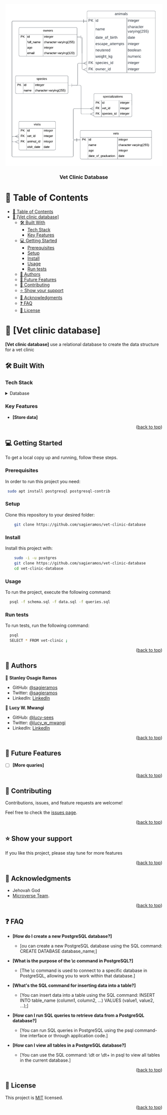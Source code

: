 <div align="center">

  <img src="Blankdiagram.png" alt="logo" max-width="746px"  height="auto" />
  <br/>

  <h3><b>Vet Clinic Database</b></h3>

</div>


# 📗 Table of Contents
- [📗 Table of Contents](#-table-of-contents)
- [📖 \[Vet clinic database\] ](#-vet-clinic-database-)
  - [🛠 Built With ](#-built-with-)
    - [Tech Stack ](#tech-stack-)
    - [Key Features ](#key-features-)
  - [💻 Getting Started ](#-getting-started-)
    - [Prerequisites](#prerequisites)
    - [Setup](#setup)
    - [Install](#install)
    - [Usage](#usage)
    - [Run tests](#run-tests)
  - [👥 Authors ](#-authors-)
  - [🔭 Future Features ](#-future-features-)
  - [🤝 Contributing ](#-contributing-)
  - [⭐️ Show your support ](#️-show-your-support-)
  - [🙏 Acknowledgments ](#-acknowledgments-)
  - [❓ FAQ ](#-faq-)
  - [📝 License ](#-license-)

<!-- PROJECT DESCRIPTION -->

# 📖 [Vet clinic database] <a name="about-project"></a>

**[Vet clinic database]** use a relational database to create the data structure for a vet clinic

## 🛠 Built With <a name="built-with"></a>

### Tech Stack <a name="tech-stack"></a>

<details>
<summary>Database</summary>
  <ul>
    <li><a href="https://www.postgresql.org/">PostgreSQL</a></li>
  </ul>
</details>

### Key Features <a name="key-features"></a>

- **[Store data]**

<p align="right">(<a href="#readme-top">back to top</a>)</p>

## 💻 Getting Started <a name="getting-started"></a>

To get a local copy up and running, follow these steps.

### Prerequisites

In order to run this project you need:


```sh
 sudo apt install postgresql postgresql-contrib
```

### Setup

Clone this repository to your desired folder:

``` sh
    git clone https://github.com/sagieramos/vet-clinic-database
```

### Install

Install this project with:

``` sh
    sudo -i -u postgres
    git clone https://github.com/sagieramos/vet-clinic-database
    cd vet-clinic-database
```

### Usage

To run the project, execute the following command:

```sh
  psql -f schema.sql -f data.sql -f queries.sql
```

### Run tests

To run tests, run the following command:

```sh
  psql
  SELECT * FROM vet-clinic ;
```

<p align="right">(<a href="#readme-top">back to top</a>)</p>


## 👥 Authors <a name="authors"></a>

👤 **Stanley Osagie Ramos**
- GitHub: [@sagieramos](https://github.com/sagieramos)
- Twitter: [@sagieramos](https://twitter.com/sagieramos)
- LinkedIn: [LinkedIn](https://linkedin.com/in/sagieramos)

👤 **Lucy W. Mwangi**
- GitHub: [@lucy-sees](https://github.com/lucy-sees)
- Twitter: [@lucy_w_mwangi](https://twitter.com/lucy_w_mwangi)
- LinkedIn: [LinkedIn](https://linkedin.com/in/lucy-wanjiru-mwangi)

<p align="right">(<a href="#readme-top">back to top</a>)</p>

## 🔭 Future Features <a name="future-features"></a>

- [ ] **[More quaries]**

<p align="right">(<a href="#readme-top">back to top</a>)</p>


## 🤝 Contributing <a name="contributing"></a>

Contributions, issues, and feature requests are welcome!

Feel free to check the [issues page](https://github.com/sagieramos/vet-clinic-database/issues).

<p align="right">(<a href="#readme-top">back to top</a>)</p>


## ⭐️ Show your support <a name="support"></a>

If you like this project, please stay tune for more features

<p align="right">(<a href="#readme-top">back to top</a>)</p>

## 🙏 Acknowledgments <a name="acknowledgements"></a>

- Jehovah God
- [Microverse Team](https://www.microverse.org/).

<p align="right">(<a href="#readme-top">back to top</a>)</p>

<!-- FAQ (optional) -->

## ❓ FAQ <a name="faq"></a>

- **[How do I create a new PostgreSQL database?]**

  - [ou can create a new PostgreSQL database using the SQL command: CREATE DATABASE database_name;]

- **[What is the purpose of the \c command in PostgreSQL?]**

  - [The \c command is used to connect to a specific database in PostgreSQL, allowing you to work within that database.]

- **[What's the SQL command for inserting data into a table?]**
  - [You can insert data into a table using the SQL command: INSERT INTO table_name (column1, column2, ...) VALUES (value1, value2, ...);]

- **[How can I run SQL queries to retrieve data from a PostgreSQL database?]**
  - [You can run SQL queries in PostgreSQL using the psql command-line interface or through application code.]
  
- **[How can I view all tables in a PostgreSQL database?]**
  - [You can use the SQL command: \dt or \dt+ in psql to view all tables in the current database.]

<p align="right">(<a href="#readme-top">back to top</a>)</p>

<!-- LICENSE -->

## 📝 License <a name="license"></a>

This project is [MIT](./LICENSE) licensed.

<p align="right">(<a href="#readme-top">back to top</a>)</p>
